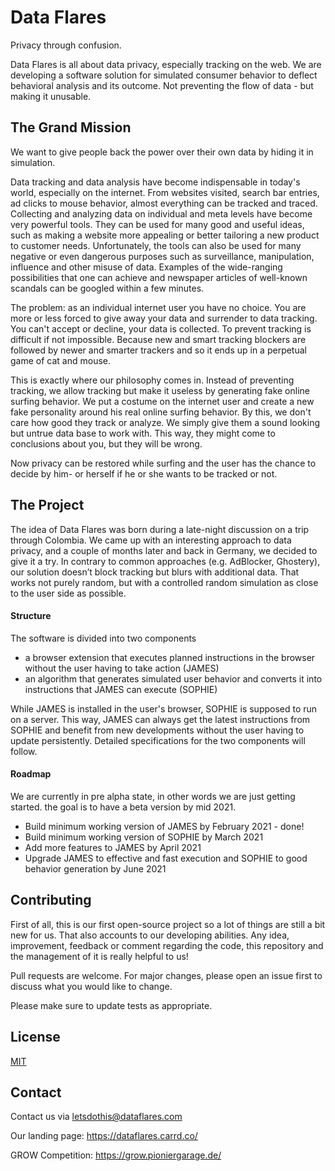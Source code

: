 # Data Flares
Privacy through confusion.

Data Flares is all about data privacy, especially tracking on the web. We are developing a software solution for simulated consumer behavior to deflect behavioral analysis and its outcome. Not preventing the flow of data - but making it unusable. 

## The Grand Mission
We want to give people back the power over their own data by hiding it in simulation.

Data tracking and data analysis have become indispensable in today's world, especially on the internet. From websites visited, search bar entries, ad clicks to mouse behavior, almost everything can be tracked and traced. Collecting and analyzing data on individual and meta levels have become very powerful tools. They can be used for many good and useful ideas, such as making a website more appealing or better tailoring a new product to customer needs. Unfortunately, the tools can also be used for many negative or even dangerous purposes such as surveillance, manipulation, influence and other misuse of data. Examples of the wide-ranging possibilities that one can achieve and newspaper articles of well-known scandals can be googled within a few minutes.

The problem: as an individual internet user you have no choice. You are more or less forced to give away your data and surrender to data tracking. You can't accept or decline, your data is collected. To prevent tracking is difficult if not impossible. Because new and smart tracking blockers are followed by newer and smarter trackers and so it ends up in a perpetual game of cat and mouse. 

This is exactly where our philosophy comes in. Instead of preventing tracking, we allow tracking but make it useless by generating fake online surfing behavior. We put a costume on the internet user and create a new fake personality around his real online surfing behavior. By this, we don't care how good they track or analyze. We simply give them a sound looking but untrue data base to work with. This way, they might come to conclusions about you, but they will be wrong.

Now privacy can be restored while surfing and the user has the chance to decide by him- or herself if he or she wants to be tracked or not. 

## The Project
The idea of Data Flares was born during a late-night discussion on a trip through Colombia. We came up with an interesting approach to data privacy, and a couple of months later and back in Germany, we decided to give it a try. In contrary to common approaches (e.g. AdBlocker, Ghostery), our solution doesn’t block tracking but blurs with additional data. That works not purely random, but with a controlled random simulation as close to the user side as possible.

#### Structure 
The software is divided into two components

- a browser extension that executes planned instructions in the browser without the user having to take action (JAMES)
- an algorithm that generates simulated user behavior and converts it into instructions that JAMES can execute (SOPHIE)

While JAMES is installed in the user's browser, SOPHIE is supposed to run on a server. This way, JAMES can always get the latest instructions from SOPHIE and benefit from new developments without the user having to update persistently. Detailed specifications for the two components will follow.

#### Roadmap
We are currently in pre alpha state, in other words we are just getting started. the goal is to have a beta version by mid 2021. 

- Build minimum working version of JAMES by February 2021 - done!
- Build minimum working version of SOPHIE by March 2021
- Add more features to JAMES by April 2021
- Upgrade JAMES to effective and fast execution and SOPHIE to good behavior generation by June 2021 

## Contributing 

First of all, this is our first open-source project so a lot of things are still a bit new for us. That also accounts to our developing abilities. Any idea, improvement, feedback or comment regarding the code, this repository and the management of it is really helpful to us!

Pull requests are welcome. For major changes, please open an issue first to discuss what you would like to change.

Please make sure to update tests as appropriate.

## License

[MIT](https://choosealicense.com/licenses/mit/)

## Contact
Contact us via [letsdothis@dataflares.com](mailto:letsdothis@dataflares.com)

Our landing page: https://dataflares.carrd.co/

GROW Competition: https://grow.pioniergarage.de/
